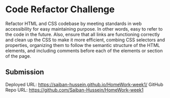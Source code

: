 # Code Refactor Challenge

Refactor HTML and CSS codebase by meeting standards in web accessibility for easy maintaining purpose. In other words, easy to refer to the code in the future. Also, ensure that all links are functioning correctly and clean up the CSS to make it more efficient, combing CSS selectors and properties, organizing them to follow the semantic structure of the HTML elements, and including comments before each of the elements or section of the page.


## Submission

Deployed URL: https://saiban-hussein.github.io/HomeWork-week1/
GitHub Repo URL: https://github.com/Saiban-Hussein/HomeWork-week1




